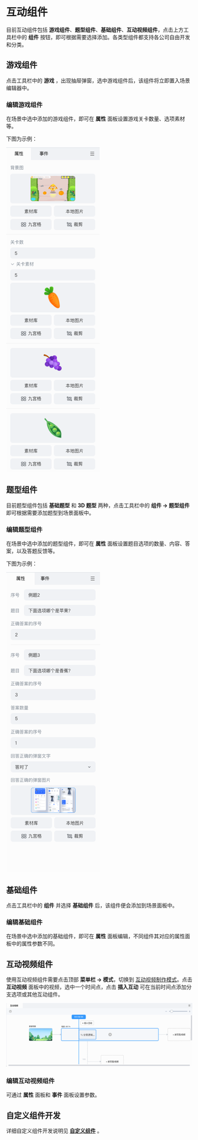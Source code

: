 # 互动组件

目前互动组件包括 **游戏组件**、**题型组件**、**基础组件**、**互动视频组件**，点击上方工具栏中的 **组件** 按钮，即可根据需要选择添加。各类型组件都支持各公司自由开发和分类。

## 游戏组件

点击工具栏中的 **游戏** ，出现抽屉弹窗，选中游戏组件后，该组件将立即置入场景编辑器中。

### 编辑游戏组件

在场景中选中添加的游戏组件，即可在 **属性** 面板设置游戏关卡数量、选项素材等。

下图为示例：

![互动组件](img/Interactive.png)

## 题型组件

目前题型组件包括 **基础题型** 和 **3D 题型** 两种，点击工具栏中的 **组件 -> 题型组件** 即可根据需要添加题型到场景面板中。

### 编辑题型组件

在场景中选中添加的题型组件，即可在 **属性** 面板设置题目选项的数量、内容、答案，以及答题反馈等。

下图为示例：

![编辑题目组件](img/topic.png)

## 基础组件

点击工具栏中的 **组件** 并选择 **基础组件** 后，该组件便会添加到场景面板中。

### 编辑基础组件

在场景中选中添加的基础组件，即可在 **属性** 面板编辑，不同组件其对应的属性面板中的属性参数不同。

## 互动视频组件

使用互动视频组件需要点击顶部 **菜单栏 -> 模式**，切换到 [互动视频制作模式](../../getting-started/make-interactive-video/index.md)。点击 **互动视频** 面板中的视频，选中一个时间点，点击 **插入互动** 可在当前时间点添加分支选项或其他互动组件。

![制作](../../img/video_mode.png)

### 编辑互动视频组件

可通过 **属性** 面板和 **事件** 面板设置参数。

## 自定义组件开发

详细自定义组件开发说明见 [**自定义组件**](../../developer/develop-component/index.md) 。

